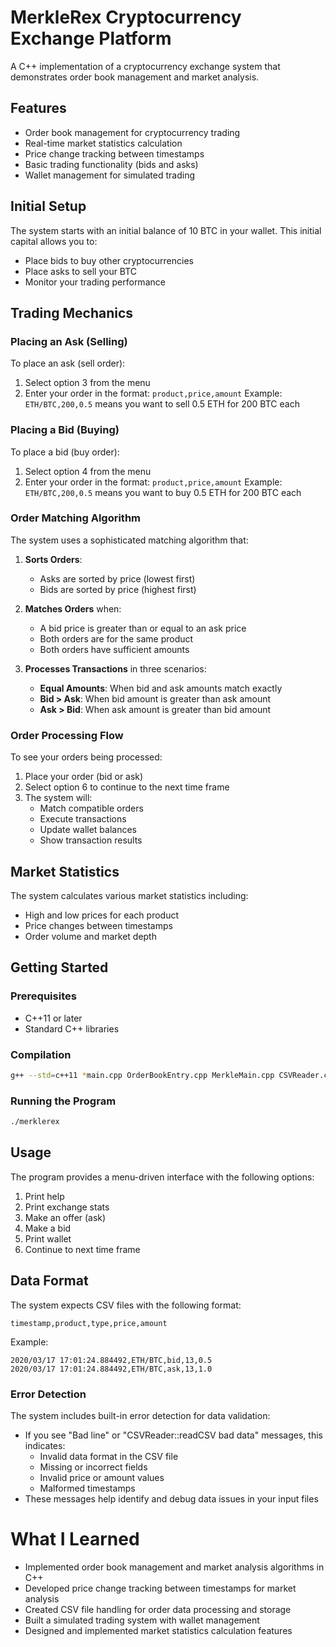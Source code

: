 # MerkleRex Cryptocurrency Exchange Platform

A C++ implementation of a cryptocurrency exchange system that demonstrates order book management and market analysis.

## Features

- Order book management for cryptocurrency trading
- Real-time market statistics calculation
- Price change tracking between timestamps
- Basic trading functionality (bids and asks)
- Wallet management for simulated trading

## Initial Setup

The system starts with an initial balance of 10 BTC in your wallet. This initial capital allows you to:
- Place bids to buy other cryptocurrencies
- Place asks to sell your BTC
- Monitor your trading performance

## Trading Mechanics

### Placing an Ask (Selling)
To place an ask (sell order):
1. Select option 3 from the menu
2. Enter your order in the format: `product,price,amount`
   Example: `ETH/BTC,200,0.5` means you want to sell 0.5 ETH for 200 BTC each

### Placing a Bid (Buying)
To place a bid (buy order):
1. Select option 4 from the menu
2. Enter your order in the format: `product,price,amount`
   Example: `ETH/BTC,200,0.5` means you want to buy 0.5 ETH for 200 BTC each

### Order Matching Algorithm
The system uses a sophisticated matching algorithm that:

1. **Sorts Orders**:
   - Asks are sorted by price (lowest first)
   - Bids are sorted by price (highest first)

2. **Matches Orders** when:
   - A bid price is greater than or equal to an ask price
   - Both orders are for the same product
   - Both orders have sufficient amounts

3. **Processes Transactions** in three scenarios:
   - **Equal Amounts**: When bid and ask amounts match exactly
   - **Bid > Ask**: When bid amount is greater than ask amount
   - **Ask > Bid**: When ask amount is greater than bid amount

### Order Processing Flow
To see your orders being processed:

1. Place your order (bid or ask)
2. Select option 6 to continue to the next time frame
3. The system will:
   - Match compatible orders
   - Execute transactions
   - Update wallet balances
   - Show transaction results

## Market Statistics

The system calculates various market statistics including:
- High and low prices for each product
- Price changes between timestamps
- Order volume and market depth

## Getting Started

### Prerequisites

- C++11 or later
- Standard C++ libraries

### Compilation

```bash
g++ --std=c++11 *main.cpp OrderBookEntry.cpp MerkleMain.cpp CSVReader.cpp OrderBook.cpp Wallet.cpp -o merklerex*
```

### Running the Program

```bash
./merklerex
```

## Usage

The program provides a menu-driven interface with the following options:

1. Print help
2. Print exchange stats
3. Make an offer (ask)
4. Make a bid
5. Print wallet
6. Continue to next time frame

## Data Format

The system expects CSV files with the following format:
```
timestamp,product,type,price,amount
```

Example:
```
2020/03/17 17:01:24.884492,ETH/BTC,bid,13,0.5
2020/03/17 17:01:24.884492,ETH/BTC,ask,13,1.0
```

### Error Detection
The system includes built-in error detection for data validation:
- If you see "Bad line" or "CSVReader::readCSV bad data" messages, this indicates:
  - Invalid data format in the CSV file
  - Missing or incorrect fields
  - Invalid price or amount values
  - Malformed timestamps
- These messages help identify and debug data issues in your input files

# What I Learned

- Implemented order book management and market analysis algorithms in C++
- Developed price change tracking between timestamps for market analysis
- Created CSV file handling for order data processing and storage
- Built a simulated trading system with wallet management
- Designed and implemented market statistics calculation features